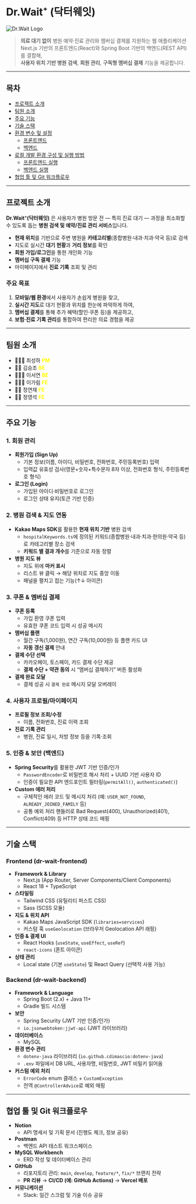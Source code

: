 # Dr.Wait⁺ (닥터웨잇)

![Dr.Wait Logo](./public/logo.png)

> **의료 대기 없이** 병원 예약·진료 관리와 멤버십 결제를 지원하는 웹 애플리케이션  
> Next.js 기반의 프론트엔드(React)와 Spring Boot 기반의 백엔드(REST API)를 결합해,  
> **사용자 위치 기반 병원 검색**, **회원 관리**, **구독형 멤버십 결제** 기능을 제공합니다.

---

## 목차

- [프로젝트 소개](#프로젝트-소개)
- [팀원 소개](#팀원-소개)  
- [주요 기능](#주요-기능)  
- [기술 스택](#기술-스택)  
- [환경 변수 및 설정](#환경-변수-및-설정)  
  - [프론트엔드](#프론트엔드)  
  - [백엔드](#백엔드)  
- [로컬 개발 환경 구성 및 실행 방법](#로컬-개발-환경-구성-및-실행-방법)  
  - [프론트엔드 실행](#프론트엔드-실행)  
  - [백엔드 실행](#백엔드-실행)  
- [협업 툴 및 Git 워크플로우](#협업-툴-및-git-워크플로우)  

---

## 프로젝트 소개

**Dr.Wait⁺(닥터웨잇)** 은 사용자가 병원 방문 전 — 특히 진료 대기 — 과정을 최소화할 수 있도록 돕는 **병원 검색 및 예약/진료 관리 서비스**입니다.  
- **현재 위치**를 기반으로 주변 병원을 **카테고리별**(종합병원·내과·치과·약국 등)로 검색  
- 지도로 실시간 **대기 현황**과 **거리 정보**를 확인  
- **회원 가입/로그인**을 통한 개인화 기능  
- **멤버십 구독 결제** 기능  
- 마이페이지에서 **진료 기록** 조회 및 관리  

### 주요 목표
1. **모바일/웹 환경**에서 사용자가 손쉽게 병원을 찾고,  
2. **실시간 지도**로 대기 현황과 위치를 한눈에 파악하게 하여,  
3. **멤버십 결제**를 통해 추가 혜택(할인·쿠폰 등)을 제공하고,  
4. **보험·진료 기록 관리**를 통합하여 편리한 의료 경험을 제공

---

## 팀원 소개
- 💁🏻‍♀️ 최성하 <strong style="color : yellow;">PM</strong>
- 💁🏻 김승조 <strong style="color : yellow;">BE</strong>
- 💁🏻‍♀️ 이서연 <strong style="color : yellow;">BE</strong>
- 💁🏻‍♀️ 이가림 <strong style="color : yellow;">FE</strong>
- 💁🏻 정연재 <strong style="color : yellow;">FE</strong>
- 💁🏻 정영석 <strong style="color : yellow;">FE</strong>

---

## 주요 기능

### 1. 회원 관리
- **회원가입 (Sign Up)**  
  - 기본 정보(이름, 아이디, 비밀번호, 전화번호, 주민등록번호) 입력  
  - 입력값 유효성 검사(영문+숫자+특수문자 8자 이상, 전화번호 형식, 주민등록번호 형식)  
- **로그인 (Login)**  
  - 가입된 아이디·비밀번호로 로그인  
  - 로그인 상태 유지(토큰 기반 인증)

### 2. 병원 검색 & 지도 연동
- **Kakao Maps SDK**를 활용한 **현재 위치 기반** 병원 검색  
  - `hospitalKeywords.ts`에 정의된 키워드(종합병원·내과·치과·한의원·약국 등)로 카테고리별 장소 검색  
  - **키워드 별 결과 개수**를 기준으로 자동 정렬  
- **병원 지도 뷰**  
  - 지도 위에 **마커 표시**  
  - 리스트 뷰 클릭 → 해당 위치로 지도 중앙 이동  
  - 패널을 펼치고 접는 기능(↑↓ 아이콘)

### 3. 쿠폰 & 멤버십 결제
- **쿠폰 등록**  
  - 가입 환영 쿠폰 입력  
  - 유효한 쿠폰 코드 입력 시 성공 메시지  
- **멤버십 플랜**  
  - 월간 구독(1,000원), 연간 구독(10,000원) 등 플랜 카드 UI  
  - **자동 갱신 결제** 안내  
- **결제 수단 선택**  
  - 카카오페이, 토스페이, 카드 결제 수단 제공  
  - **결제 수단 + 약관 동의** 시 “멤버십 결제하기” 버튼 활성화  
- **결제 완료 모달**  
  - 결제 성공 시 `결제 완료` 메시지 모달 오버레이

### 4. 사용자 프로필/마이페이지
- **프로필 정보 조회/수정**  
  - 이름, 전화번호, 진료 이력 조회  
- **진료 기록 관리**  
  - 병원, 진료 일시, 처방 정보 등을 기록·조회

### 5. 인증 & 보안 (백엔드)
- **Spring Security**를 활용한 JWT 기반 인증/인가  
  - `PasswordEncoder`로 비밀번호 해시 처리 + UUID 기반 사용자 ID  
  - 인증이 필요한 API 엔드포인트 필터링(`permitAll()`, `authenticated()`)  
- **Custom 에러 처리**  
  - 구체적인 에러 코드 및 메시지 처리 (예: `USER_NOT_FOUND`, `ALREADY_JOINED_FAMILY` 등)  
  - 공통 예외 처리 핸들러로 Bad Request(400), Unauthorized(401), Conflict(409) 등 HTTP 상태 코드 매핑  

---

## 기술 스택

### Frontend (dr-wait-frontend)
- **Framework & Library**  
  - Next.js (App Router, Server Components/Client Components)  
  - React 18 + TypeScript  
- **스타일링**  
  - Tailwind CSS (유틸리티 퍼스트 CSS)  
  - Sass (SCSS 모듈)  
- **지도 & 위치 API**  
  - Kakao Maps JavaScript SDK (`libraries=services`)  
  - 커스텀 훅 `useGeolocation` (브라우저 Geolocation API 래핑)  
- **인증 & 결제 UI**  
  - React Hooks (`useState`, `useEffect`, `useRef`)  
  - `react-icons` (폰트 아이콘)  
- **상태 관리**  
  - Local state (기본 `useState`) 및 React Query (선택적 사용 가능)  

### Backend (dr-wait-backend)
- **Framework & Language**  
  - Spring Boot (2.x) + Java 11+  
  - Gradle 빌드 시스템  
- **보안**  
  - Spring Security (JWT 기반 인증/인가)  
  - `io.jsonwebtoken:jjwt-api` (JWT 라이브러리)  
- **데이터베이스**  
  - MySQL
- **환경 변수 관리**  
  - `dotenv-java` 라이브러리 (`io.github.cdimascio:dotenv-java`)  
  - `.env` 파일에서 DB URL, 사용자명, 비밀번호, JWT 비밀키 읽어옴  
- **커스텀 예외 처리**  
  - `ErrorCode` enum 클래스 + `CustomException`  
  - 전역 `@ControllerAdvice`로 예외 매핑

---

## 협업 툴 및 Git 워크플로우

- **Notion**  
  - API 명세서 및 기획 문서 (진행도 체크, 정보 공유)
- **Postman**  
  - 백엔드 API 테스트 워크스페이스
- **MySQL Workbench**  
  - ERD 작성 및 데이터베이스 관리
- **GitHub**  
  - 리포지토리 관리: `main`, `develop`, `feature/*`, `fix/*` 브랜치 전략  
  - **PR 리뷰** → **CI/CD (예: GitHub Actions)** → **Vercel 배포**  
- **커뮤니케이션**  
  - Slack: 일간 스크럼 및 기술 이슈 공유
